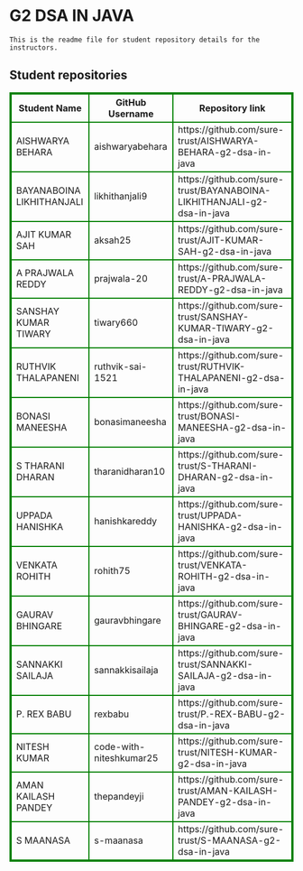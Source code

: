 # G2 DSA IN JAVA
    This is the readme file for student repository details for the instructors.
## Student repositories 
<table style="border : 2px solid green; width:100%;">
<tr >
<th style="border : 2px solid green;">Student Name</th>
<th style="border : 2px solid green;">GitHub Username</th>
<th style="border : 2px solid green;">Repository link</th>
</tr>
<tr style="border : 2px solid green;">
<td style="border : 2px solid green;">AISHWARYA BEHARA</td> 

<td style="border : 2px solid green;">aishwaryabehara</td> 

<td style="border : 2px solid green;">https://github.com/sure-trust/AISHWARYA-BEHARA-g2-dsa-in-java</td> 
</tr>

<tr style="border : 2px solid green;">
<td style="border : 2px solid green;">BAYANABOINA LIKHITHANJALI</td> 

<td style="border : 2px solid green;">likhithanjali9</td> 

<td style="border : 2px solid green;">https://github.com/sure-trust/BAYANABOINA-LIKHITHANJALI-g2-dsa-in-java</td> 
</tr>

<tr style="border : 2px solid green;">
<td style="border : 2px solid green;">AJIT KUMAR SAH</td> 

<td style="border : 2px solid green;">aksah25</td> 

<td style="border : 2px solid green;">https://github.com/sure-trust/AJIT-KUMAR-SAH-g2-dsa-in-java</td> 
</tr>

<tr style="border : 2px solid green;">
<td style="border : 2px solid green;">A PRAJWALA REDDY</td> 

<td style="border : 2px solid green;">prajwala-20</td> 

<td style="border : 2px solid green;">https://github.com/sure-trust/A-PRAJWALA-REDDY-g2-dsa-in-java</td> 
</tr>

<tr style="border : 2px solid green;">
<td style="border : 2px solid green;">SANSHAY KUMAR TIWARY</td> 

<td style="border : 2px solid green;">tiwary660</td> 

<td style="border : 2px solid green;">https://github.com/sure-trust/SANSHAY-KUMAR-TIWARY-g2-dsa-in-java</td> 
</tr>

<tr style="border : 2px solid green;">
<td style="border : 2px solid green;">RUTHVIK THALAPANENI</td> 

<td style="border : 2px solid green;">ruthvik-sai-1521</td> 

<td style="border : 2px solid green;">https://github.com/sure-trust/RUTHVIK-THALAPANENI-g2-dsa-in-java</td> 
</tr>

<tr style="border : 2px solid green;">
<td style="border : 2px solid green;">BONASI MANEESHA</td> 

<td style="border : 2px solid green;">bonasimaneesha</td> 

<td style="border : 2px solid green;">https://github.com/sure-trust/BONASI-MANEESHA-g2-dsa-in-java</td> 
</tr>

<tr style="border : 2px solid green;">
<td style="border : 2px solid green;">S THARANI DHARAN</td> 

<td style="border : 2px solid green;">tharanidharan10</td> 

<td style="border : 2px solid green;">https://github.com/sure-trust/S-THARANI-DHARAN-g2-dsa-in-java</td> 
</tr>

<tr style="border : 2px solid green;">
<td style="border : 2px solid green;">UPPADA HANISHKA</td> 

<td style="border : 2px solid green;">hanishkareddy</td> 

<td style="border : 2px solid green;">https://github.com/sure-trust/UPPADA-HANISHKA-g2-dsa-in-java</td> 
</tr>

<tr style="border : 2px solid green;">
<td style="border : 2px solid green;">VENKATA ROHITH</td> 

<td style="border : 2px solid green;">rohith75</td> 

<td style="border : 2px solid green;">https://github.com/sure-trust/VENKATA-ROHITH-g2-dsa-in-java</td> 
</tr>

<tr style="border : 2px solid green;">
<td style="border : 2px solid green;">GAURAV BHINGARE</td> 

<td style="border : 2px solid green;">gauravbhingare</td> 

<td style="border : 2px solid green;">https://github.com/sure-trust/GAURAV-BHINGARE-g2-dsa-in-java</td> 
</tr>

<tr style="border : 2px solid green;">
<td style="border : 2px solid green;">SANNAKKI SAILAJA</td> 

<td style="border : 2px solid green;">sannakkisailaja</td> 

<td style="border : 2px solid green;">https://github.com/sure-trust/SANNAKKI-SAILAJA-g2-dsa-in-java</td> 
</tr>

<tr style="border : 2px solid green;">
<td style="border : 2px solid green;">P. REX BABU</td> 

<td style="border : 2px solid green;">rexbabu</td> 

<td style="border : 2px solid green;">https://github.com/sure-trust/P.-REX-BABU-g2-dsa-in-java</td> 
</tr>

<tr style="border : 2px solid green;">
<td style="border : 2px solid green;">NITESH KUMAR</td> 

<td style="border : 2px solid green;">code-with-niteshkumar25</td> 

<td style="border : 2px solid green;">https://github.com/sure-trust/NITESH-KUMAR-g2-dsa-in-java</td> 
</tr>

<tr style="border : 2px solid green;">
<td style="border : 2px solid green;">AMAN KAILASH PANDEY</td> 

<td style="border : 2px solid green;">thepandeyji</td> 

<td style="border : 2px solid green;">https://github.com/sure-trust/AMAN-KAILASH-PANDEY-g2-dsa-in-java</td> 
</tr>

<tr style="border : 2px solid green;">
<td style="border : 2px solid green;">S MAANASA</td> 

<td style="border : 2px solid green;">s-maanasa</td> 

<td style="border : 2px solid green;">https://github.com/sure-trust/S-MAANASA-g2-dsa-in-java</td> 
</tr>
